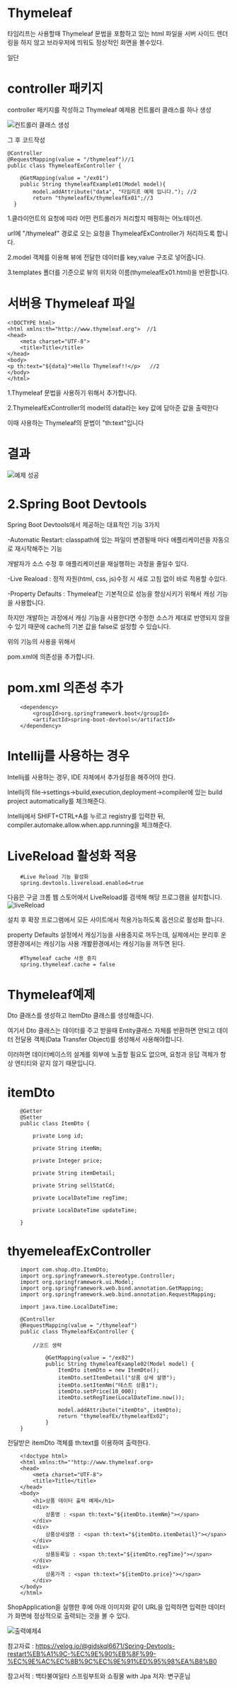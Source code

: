 Thymeleaf
===

타임리프는 사용할때 Thymeleaf 문법을 포함하고 있는 html 파일을 서버 사이드 렌더링을 하지 않고 브라우저에 띄워도 정상적인 화면을 볼수있다.

일단 

controller 패키지
===
controller 패키지를 작성하고 Thymeleaf 예제용 컨트롤러 클래스를 하나 생성

![컨트롤러 클래스 생성](https://user-images.githubusercontent.com/100178951/202190276-24c45fd4-530e-4dd0-9c64-72311806ea29.jpg)


그 후 코드작성


    @Controller
    @RequestMapping(value = "/thymeleaf")//1
    public class ThymeleafExController {

        @GetMapping(value = "/ex01")
        public String thymeleafExample01(Model model){
            model.addAttribute("data", "타임리프 예제 입니다."); //2
            return "thymeleafEx/thymeleafEx01";//3
      }
      
  
1.클라이언트의 요청에 따라 어떤 컨트롤러가 처리할지 매핑하는 어노테이션. 

url에 "/thymeleaf" 경로로 오는 요청을 ThymeleafExController가 처리하도록 합니다.

2.model 객체를 이용해 뷰에 전달한 데이터를 key,value 구조로 넣어줍니다.

3.templates 폴더를 기준으로 뷰의 위치와 이름(thymeleafEx01.html)을 반환합니다.


서버용 Thymeleaf 파일
===

    <!DOCTYPE html>
    <html xmlns:th="http://www.thymeleaf.org">  //1
    <head>
        <meta charset="UTF-8">
        <title>Title</title>
    </head>
    <body>
    <p th:text="${data}">Hello Thymeleaf!!</p>   //2
    </body>
    </html>
    
  
  1.Thymeleaf 문법을 사용하기 위해서 추가합니다.
  
  2.ThymeleafExController의 model의 data라는 key 값에 담아준 값을 출력한다
  
  이때 사용하는 Thymeleaf의 문법이 "th:text"입니다
  
  결과
  ==
  ![예제 성공](https://user-images.githubusercontent.com/100178951/202191383-5dad779c-85f7-48d6-a0fb-7ce4f31dac0e.jpg)

  2.Spring Boot Devtools
  =====
  
  Spring Boot Devtools에서 제공하는 대표적인 기능 3가지
  
  -Automatic Restart: classpath에 있는 파일이 변경될때 마다 애플리케이션을 자동으로 재시작해주는 기능
  
  개발자가 소스 수정 후 애플리케이션을 재실행하는 과정을 줄일수 있다.
  
  -Live Reaload : 정적 자원(html, css, js)수정 시 새로 고침 없이 바로 적용할 수있다.
  
  -Property Defaults : Thymeleaf는 기본적으로 성능을 향상시키기 위해서 캐싱 기능을 사용합니다.
  
  하지만 개발하는 과정에서 캐싱 기능을 사용한다면 수정한 소스가 제대로 반영되지 않을 수 있기 때문에 cache의 기본 값을 false로 설정할 수 있습니다.
  
  위의 기능의 사용을 위해서
  
  pom.xml에 의존성을 추가합니다.
  
  
  pom.xml 의존성 추가
  ===
        <dependency>
			<groupId>org.springframework.boot</groupId>
			<artifactId>spring-boot-devtools</artifactId>
		</dependency>
  
  Intellij를 사용하는 경우
  =====
  
Intellij를 사용하는 경우, IDE 자체에서 추가설정을 해주어야 한다.

Intellij의 file->settings->build,execution,deployment->compiler에 있는 build project automatically를 체크해준다.

Intellij에서 SHIFT+CTRL+A를 누르고 registry를 입력한 뒤, compiler.automake.allow.when.app.running을 체크해준다.

LiveReload 활성화 적용
====

        #Live Reload 기능 활성화
        spring.devtools.livereload.enabled=true



다음은 구글 크롬 웹 스토어에서 LiveReload를 검색해 해당 프로그램을 설치합니다.
![liveReload](https://user-images.githubusercontent.com/100178951/204087377-695d2715-4db3-43b4-96ef-1ce17f6b7944.jpg)

설치 후 확장 프로그램에서 모든 사이트에서 적용가능하도록 옵션으로 활성화 합니다.

property Defaults 설정에서 캐싱기능을 사용중지로 꺼두는데, 실제에서는 분리후 운영환경에서는 캐싱기능 사용 개봘환경에서는 캐싱기능을 꺼두면 된다.

        #Thymeleaf cache 사용 중지
        spring.thymeleaf.cache = false

Thymeleaf예제
====

Dto 클래스를 생성하고 ItemDto 클래스를 생성해줍니다.

여기서 Dto 클래스는 데이터를 주고 받을때 Entity클래스 자체를 반환하면 안되고 데이터 전달용 객체(Data Transfer Object)를 생성해서 사용해야합니다.

이러하면 데이터베이스의 설계를 외부에 노출할 필요도 없으며, 요청과 응답 객체가 항상 엔티티와 같지 않기 때문입니다.


itemDto
===

        @Getter
        @Setter
        public class ItemDto {

            private Long id;

            private String itemNm;

            private Integer price;

            private String itemDetail;

            private String sellStatCd;

            private LocalDateTime regTime;

            private LocalDateTime updateTime;

        }

thyemeleafExController
===

		import com.shop.dto.ItemDto;
		import org.springframework.stereotype.Controller;
		import org.springframework.ui.Model;
		import org.springframework.web.bind.annotation.GetMapping;
		import org.springframework.web.bind.annotation.RequestMapping;

		import java.time.LocalDateTime;

		@Controller
		@RequestMapping(value = "/thymeleaf")
		public class ThymeleafExController {

    		//코드 생략

    			@GetMapping(value = "/ex02")
    			public String thymeleafExample02(Model model) {
        			ItemDto itemDto = new ItemDto();
        			itemDto.setItemDetail("상품 상세 설명");
        			itemDto.setItemNm("테스트 상품1");
        			itemDto.setPrice(10_000);
        			itemDto.setRegTime(LocalDateTime.now());

        			model.addAttribute("itemDto", itemDto);
        			return "thymeleafEx/thymeleafEx02";
    			}
		}

전달받은 itemDto 객체를 th:text를 이용하여 출력한다.


		<!doctype html>
		<html xmlns:th=""http://www.thymeleaf.org>
		<head>
    		<meta charset="UTF-8">
    		<title>Title</title>
		</head>
		<body>
    		<h1>상품 데이터 출력 예제</h1>
    		<div>
        		상품명 : <span th:text="${itemDto.itemNm}"></span>
    		</div>
    		<div>
        		상품상세설명 : <span th:text="${itemDto.itemDetail}"></span>
    		</div>
    		<div>
        		상품등록일 : <span th:text="${itemDto.regTime}"></span>
    		</div>
    		<div>
        		상품가격 : <span th:text="${itemDto.price}"></span>
    		</div>
		</body>
		</html>
		
		

ShopApplication을 실행한 후에 아래 이미지와 같이 URL을 입력하면 입력한 데이터가 화면에 정상적으로 출력되는 것을 볼 수 있다.

![출력예제4](https://user-images.githubusercontent.com/100178951/204135873-f7ab6c63-a95c-40ad-b6e5-ab13c0373f1b.jpg)


참고자료 : https://velog.io/@gidskql6671/Spring-Devtools-restart%EB%A1%9C-%EC%9E%90%EB%8F%99-%EC%9E%AC%EC%8B%9C%EC%9E%91%ED%95%98%EA%B8%B0

참고서적 : 백타불여일타 스프링부트와 쇼핑물 with Jpa 저자: 변구훈님

